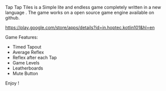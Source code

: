 Tap Tap Tiles is a Simple lite and endless game completely written in a new language . 
The game works on a open source game engine available on github.
 
https://play.google.com/store/apps/details?id=in.hoptec.kotlin101&hl=en

Game Features:
- Timed Tapout
- Average Reflex
- Reflex after each Tap
- Game Levels 
- Leatherboards
- Mute Button
  
Enjoy !
   
